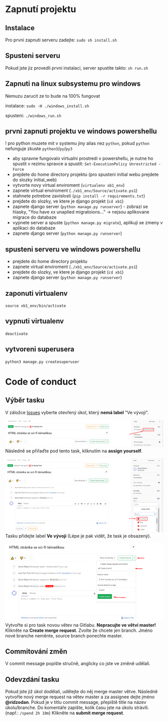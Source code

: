 Zapnutí projektu
================


Instalace
---------
Pro prvni zapnuti serveru zadejte: `sudo sh install.sh`


Spusteni serveru
----------------
Pokud jste jiz provedli prvni instalaci, server spustite takto: `sh run.sh`


Zapnuti na linux subsystemu pro windows
---------------------------------------
Nemuzu zarucit ze to bude na 100% fungovat

instalace: `sudo -H ./windows_install.sh`

spusteni: `./windows_run.sh`


prvni zapnuti projektu ve windows powershellu
---------------------------------------------
! pro python muzete mit v systemu jiny alias nez `python`, pokud `python` nefunguje zkuste `python3`/`py`/`py3`

* aby spravne fungovalo virtualni prostredi v powershellu, je nutne ho spustit v rezimu spravce a spustit: `Set-ExecutionPolicy Unrestricted -Force`
* prejdete do home directory projektu (pro spusteni initial webu prejdete do slozky initial_web)
* vytvorte novy virtual enviroment (`virtualenv xb1_env`)
* zapnete virtual enviroment (`./xb1_env/Source/activate.ps1`)
* stahnete potrebne zavislosti (`pip install -r requirements.txt`)
* prejdete do slozky, ve ktere je django projekt (`cd xb1`)
* zapnete django server (`python manage.py runserver`) - zobrazi se hlasky, "You have xx unaplied migratoions..." -> nejsou aplikovane migrace do databaze
* vypnete server a spuste (`python manage.py migrate`), aplikuji se zmeny v aplikaci do databaze
* zapnete django server (`python manage.py runserver`)


spusteni serveru ve windows powershellu
---------------------------------------
* prejdete do home directory projektu
* zapnete virtual enviroment (`./xb1_env/Source/activate.ps1`)
* prejdete do slozky, ve ktere je django projekt (`cd xb1`)
* zapnete django server (`python manage.py runserver`)


zaponuti virtualenv
-------------------
`source xb1_env/bin/activate`


vypnuti virtualenv
------------------
`deactivate`


vytvoreni superusera
--------------------
`python3 manage.py createsuperuser`


Code of conduct
===============


Výběr tasku
-----------
V záložce [Issues](https://gitlab.fit.cvut.cz/trinhxu2/xb-1/issues) vyberte otevřený úkol, který **nemá label** "Ve vývoji".

![](images/assignEmployee.png)
Následně se přiřaďte pod tento task, kliknutím na **assign yourself**.

![](images/assignLabel.png)
Tasku přidejte label **Ve vývoji** (Lépe je pak vidět, že task je obsazený).

![](images/createBranch.png)
Vytvořte si pro task novou větev na Gitlabu. **Nepracujte ve větvi master!**
Klikněte na **Create merge request**.
Zvolte že chcete jen branch.
Jméno nové branche neměnte, source branch ponechte master. 


Commitování změn
----------------
V commit message popište stručně, anglicky co jste ve změně udělali.


Odevzdání tasku
---------------
Pokud jste již úkol dodělali, udělejte do něj merge master větve.
Následně vytvořte nový merge request na větev master a za assignee dejte jméno **@ridzodan**.
Pokud je v titlu commit message, přepiště title na název úkolu/branche.
Do komentáře zapište, kolik času jste na úkolu strávili. (např.: `/spend 2h 10m`)
Klikněte na **submit merge request**.
